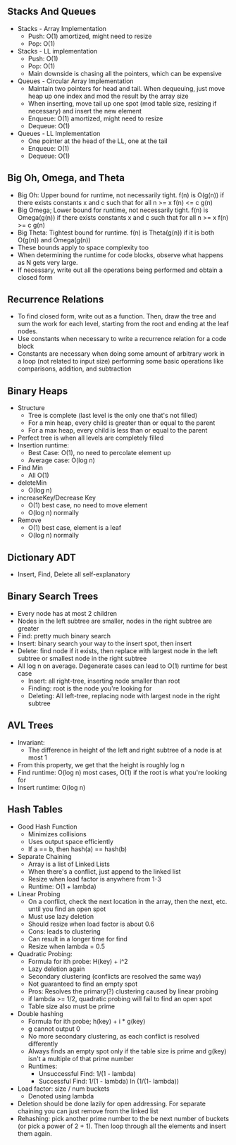 ## Stacks And Queues
- Stacks - Array Implementation
	- Push: O(1) amortized, might need to resize
	- Pop: O(1)
- Stacks - LL implementation
	- Push: O(1)
	- Pop: O(1)
	- Main downside is chasing all the pointers, which can be expensive
- Queues - Circular Array Implementation
	- Maintain two pointers for head and tail. When dequeuing, just move heap up one index and mod the result by the array size
	- When inserting, move tail up one spot (mod table size, resizing if necessary) and insert the new element
	- Enqueue: O(1) amortized, might need to resize
	- Dequeue: O(1)
- Queues - LL Implementation
	- One pointer at the head of the LL, one at the tail
	- Enqueue: O(1)
	- Dequeue: O(1)

## Big Oh, Omega, and Theta
- Big Oh: Upper bound for runtime, not necessarily tight. f(n) is O(g(n)) if there exists constants x and c such that for all n >= x f(n) <= c g(n)
- Big Omega; Lower bound for runtime, not necessarily tight.  f(n) is Omega(g(n)) if there exists constants x and c such that for all n >= x f(n) >= c g(n)
- Big Theta: Tightest bound for runtime. f(n) is Theta(g(n)) if it is both O(g(n)) and Omega(g(n))
- These bounds apply to space complexity too
- When determining the runtime for code blocks, observe what happens as N gets very large.
- If necessary, write out all the operations being performed and obtain a closed form

## Recurrence Relations
- To find closed form, write out as a function. Then, draw the tree and sum the work for each level, starting from the root and ending at the leaf nodes.
- Use constants when necessary to write a recurrence relation for a code block
- Constants are necessary when doing some amount of arbitrary work in a loop (not related to input size) performing some basic operations like comparisons, addition, and subtraction


## Binary Heaps
- Structure
	- Tree is complete (last level is the only one that's not filled)
	- For a min heap, every child is greater than or equal to the parent
	- For a max heap, every child is less than or equal to the parent
- Perfect tree is when all levels are completely filled
- Insertion runtime:
	- Best Case: O(1), no need to percolate element up
	- Average case: O(log n)
- Find Min
	- All O(1)
- deleteMin
	- O(log n)
- increaseKey/Decrease Key
	- O(1) best case, no need to move element
	- O(log n) normally
- Remove
	- O(1) best case, element is a leaf 
	- O(log n) normally

## Dictionary ADT
- Insert, Find, Delete all self-explanatory

## Binary Search Trees
- Every node has at most 2 children
- Nodes in the left subtree are smaller, nodes in the right subtree are greater
- Find: pretty much binary search
- Insert: binary search your way to the insert spot, then insert
- Delete: find node if it exists, then replace with largest node in the left subtree or smallest node in the right subtree
- All log n on average. Degenerate cases can lead to O(1) runtime for best case
	- Insert: all right-tree, inserting node smaller than root
	- Finding: root is the node you're looking for
	- Deleting: All left-tree, replacing node with largest node in the right subtree


## AVL Trees
- Invariant:
	- The difference in height of the left and right subtree of a node is at most 1
- From this property, we get that the height is roughly log n
- Find runtime: O(log n) most cases, O(1) if the root is what you're looking for
- Insert runtime: O(log n)

## Hash Tables
- Good Hash Function
	- Minimizes collisions
	- Uses output space efficiently
	- If a == b, then hash(a) == hash(b)
- Separate Chaining
	- Array is a list of Linked Lists
	- When there's a conflict, just append to the linked list
	- Resize when load factor is anywhere from 1-3
	- Runtime: O(1 + lambda)
- Linear Probing
	- On a conflict, check the next location in the array, then the next, etc. until you find an open spot
	- Must use lazy deletion
	- Should resize when load factor is about 0.6
	- Cons: leads to clustering
	- Can result in a longer time for find
	- Resize when lambda = 0.5
- Quadratic Probing:
	- Formula for ith probe: H(key) + i^2 
	- Lazy deletion again
	- Secondary clustering (conflicts are resolved the same way)
	- Not guaranteed to find an empty spot 
	- Pros: Resolves the primary(?) clustering caused by linear probing
	- if lambda >= 1/2, quadratic probing will fail to find an open spot
	- Table size also must be prime 
- Double hashing
	- Formula for ith probe; h(key) + i * g(key)
	- g cannot output 0
	- No more secondary clustering, as each conflict is resolved differently
	- Always finds an empty spot only if the table size is prime and g(key) isn't a multiple of that prime number
	- Runtimes:
		- Unsuccessful Find: 1/(1 - lambda)
		- Successful Find: 1/(1 - lambda) ln (1/(1- lambda))
- Load factor: size / num buckets
	- Denoted using lambda
- Deletion should be done lazily for open addressing. For separate chaining you can just remove from the linked list
- Rehashing: pick another prime number to the be next number of buckets (or pick a power of 2 + 1). Then loop through all the elements and insert them again.